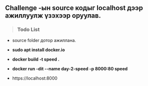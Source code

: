 ## Challenge -ын source кодыг localhost дээр ажиллуулж үзэхээр оруулав.

>###  Todo List
 - source folder дотор ажиллана.
-  **sudo apt install docker.io**

- **docker build -t speed .**

- **docker run -dit --name day-2-speed -p 8000:80   speed**

- https://localhost:8000


